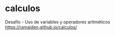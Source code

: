 # calculos
Desafío - Uso de variables y operadores aritméticos
https://ramaiden.github.io/calculos/
